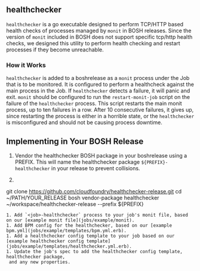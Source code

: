 ## healthchecker

`healthchecker` is a go executable designed to perform TCP/HTTP based health checks of
processes managed by `monit` in BOSH releases. Since the version of `monit` included in
BOSH does not support specific tcp/http health checks, we designed this utility to perform
health checking and restart processes if they become unreachable.

### How it Works

`healthchecker` is added to a boshrelease as a `monit` process under the Job that is to be monitored.
It is configured to perform a healthcheck against the main process in the Job. If `healthchecker`
detects a failure, it will panic and exit. `monit` should be configured to run the `restart-monit-job`
script on the failure of the `healthchecker` process. This script restarts the main monit process,
up to ten failures in a row. After 10 consecutive failures, it gives up, since restarting the process
is either in a horrible state, or the `healthchecker` is misconfigured and should not be causing
process downtime.

## Implementing in Your BOSH Release

1. Vendor the healthchecker BOSH package in your boshrelease using a PREFIX. This will name the healthchecker package `${PREFIX}-healthchecker` in your release to prevent collisions.
  1. ```
  git clone https://github.com/cloudfoundry/healthchecker-release.git
  cd ~/PATH/YOUR_RELEASE
  bosh vendor-package healthchecker ~/workspace/healthchecker-release --prefix ${PREFIX}
  ```
1. Add `<job>-healthchecker` process to your job's monit file, based on our [example monit file](jobs/example/monit).
1. Add BPM config for the healthchecker, based on our [example bpm.yml](jobs/example/templates/bpm.yml.erb).
1. Add a healthchecker config template to your job based on our [example healthchecker config template](jobs/example/templates/healthchecker.yml.erb).
1. Update the job's spec to add the healthchecker config template, healthchecker package,
   and any new properties.

